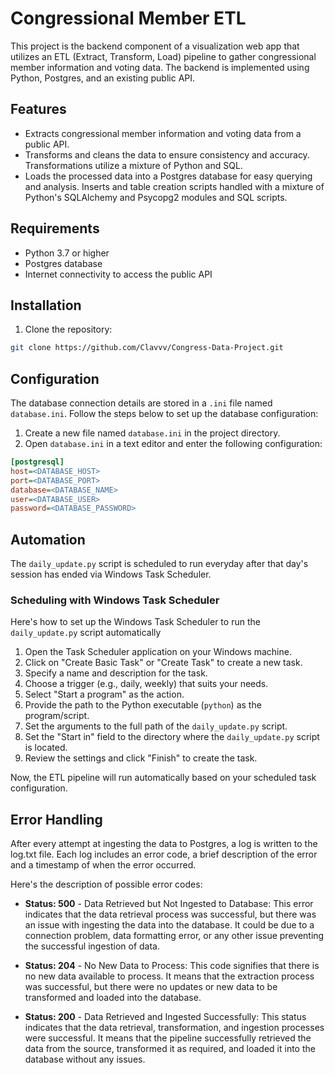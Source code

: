 # Congressional Member ETL

This project is the backend component of a visualization web app that utilizes an ETL (Extract, Transform, Load) pipeline to gather congressional member information and voting data. The backend is implemented using Python, Postgres, and an existing public API.

## Features

- Extracts congressional member information and voting data from a public API.
- Transforms and cleans the data to ensure consistency and accuracy. Transformations utilize a mixture of Python and SQL.
- Loads the processed data into a Postgres database for easy querying and analysis. Inserts and table creation scripts handled with a mixture of Python's SQLAlchemy and Psycopg2 modules and SQL scripts.

## Requirements

- Python 3.7 or higher
- Postgres database
- Internet connectivity to access the public API

## Installation

1. Clone the repository:

```bash
git clone https://github.com/Clavvv/Congress-Data-Project.git
```

## Configuration

The database connection details are stored in a `.ini` file named `database.ini`. Follow the steps below to set up the database configuration:

1. Create a new file named `database.ini` in the project directory.
2. Open `database.ini` in a text editor and enter the following configuration:

```ini
[postgresql]
host=<DATABASE_HOST>
port=<DATABASE_PORT>
database=<DATABASE_NAME>
user=<DATABASE_USER>
password=<DATABASE_PASSWORD>
```

## Automation

The `daily_update.py` script is scheduled to run everyday after that day's session has ended via Windows Task Scheduler.

### Scheduling with Windows Task Scheduler

Here's how to set up the Windows Task Scheduler to run the `daily_update.py` script automatically

1. Open the Task Scheduler application on your Windows machine.
2. Click on "Create Basic Task" or "Create Task" to create a new task.
3. Specify a name and description for the task.
4. Choose a trigger (e.g., daily, weekly) that suits your needs.
5. Select "Start a program" as the action.
6. Provide the path to the Python executable (`python`) as the program/script.
7. Set the arguments to the full path of the `daily_update.py` script.
8. Set the "Start in" field to the directory where the `daily_update.py` script is located.
9. Review the settings and click "Finish" to create the task.

Now, the ETL pipeline will run automatically based on your scheduled task configuration.



## Error Handling

After every attempt at ingesting the data to Postgres, a log is written to the log.txt file. Each log includes an error code, a brief description of the error and a timestamp of when the error occurred.

Here's the description of possible error codes:

- **Status: 500** - Data Retrieved but Not Ingested to Database: This error indicates that the data retrieval process was successful, but there was an issue with ingesting the data into the database. It could be due to a connection problem, data formatting error, or any other issue preventing the successful ingestion of data.

- **Status: 204** - No New Data to Process: This code signifies that there is no new data available to process. It means that the extraction process was successful, but there were no updates or new data to be transformed and loaded into the database.

- **Status: 200** - Data Retrieved and Ingested Successfully: This status indicates that the data retrieval, transformation, and ingestion processes were successful. It means that the pipeline successfully retrieved the data from the source, transformed it as required, and loaded it into the database without any issues.


